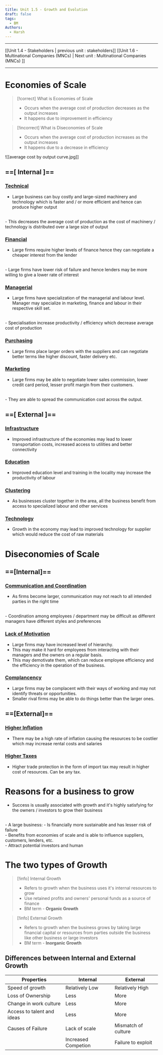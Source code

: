 ```yaml
---
title: Unit 1.5 - Growth and Evolution
draft: false
tags:
  - BM
Authors:
  - Harsh
---
```

---

[[Unit 1.4 - Stakeholders | previous unit : stakeholders]]
[[Unit 1.6 - Multinational Companies (MNCs) | Next unit :  Multinational Companies (MNCs) ]]
***
# Economies of Scale

>[!correct] What is Economies of Scale
> - Occurs when the average cost of production decreases as the output increases
> - It happens due to improvement in efficiency

>[!incorrect] What is Diseconomies of Scale
> - Occurs when the average cost of production increases as the output increases
> - It happens due to a decrease in efficiency

![[average cost by output curve.jpg]]

## ==[ Internal ]==

### <u>Technical</u>
- Large business can buy costly and large-sized machinery and technology which is faster and / or more efficient and hence can produce higher output
<br> 
- This decreases the average cost of production as the cost of machinery / technology is distributed over a large size of output 

### <u>Financial</u>
- Large firms require higher levels of finance hence they can negotiate a cheaper interest from the lender
<br> 
- Large firms have lower risk of failure and hence lenders may be more willing to give a lower rate of interest

### <u>Managerial</u>
- Large firms have specialization of the managerial and labour level. Manager may specialize in marketing, finance and labour in their respective skill set.
<br>
- Specialisation increase productivity / efficiency which decrease average cost of production 

### <u>Purchasing</u>
- Large firms place larger orders with the suppliers and can negotiate better terms like higher discount, faster delivery etc.

### <u>Marketing</u>
- Large firms may be able to negotiate lower sales commission, lower credit card period, lesser profit margin from their customers.
<br>
- They are able to spread the communication cost across the output.

## ==[ External ]==

### <u>Infrastructure</u>
- Improved infrastructure of the economies may lead to lower transportation costs, increased access to utilities and better connectivity

### <u>Education</u>
- Improved education level and training in the locality may increase the productivity of labour 

### <u>Clustering</u>
- As businesses cluster together in the area, all the business benefit from access to specialized labour and other services

### <u>Technology</u>
- Growth in the economy may lead to improved technology for supplier which would reduce the cost of raw materials

# Diseconomies of Scale

## ==[Internal]==

### <u>Communication and Coordination</u>
- As firms become larger, communication may not reach to all intended parties in the right time 
<br>
- Coordination among employees / department may be difficult as different managers have different styles and preferences 

### <u> Lack of Motivation </u>
- Large firms may have increased level of hierarchy. 
- This may make it hard for employees from interacting with their managers and the owners on a regular basis. 
- This may demotivate them, which can reduce employee efficiency and the efficiency in the operation of the business.

### <u>Complancency</u>
- Large firms may be complacent with their ways of working and may not identify threats or opportunities. 
- Smaller rival firms may be able to do things better than the larger ones. 

## ==[External]==

### <u>Higher Inflation</u>
- There may be a high rate of inflation causing the resources to be costlier which may increase rental costs and salaries 

### <u>Higher Taxes</u>
- Higher trade protection in the form of import tax may result in higher cost of resources. Can be any tax.

# Reasons for a business to grow 

- Success is usually associated with growth and it's highly satisfying for the owners / investors to grow their business
<br>
- A large business:
	- Is financially more sustainable and has lesser risk of failure 
		<br>
	- Benefits from economies of scale and is able to influence suppliers, customers, lenders, etc.
	<br>
	- Attract potential investors and human 

# The two types of Growth 

>[!info] Internal Growth
>- Refers to growth when the business uses it's internal resources to grow
>- Use retained profits and owners' personal funds as a source of finance
>- BM term - __Organic Growth__

>[!info] External Growth
>- Refers to growth when the business grows by taking large financial capital or resources from parties outside the business like other business or large investors
>- BM term - __Inorganic Growth__

## Differences between Internal and External Growth

| <center>Properties</center> | <center>Internal</center> | <center>External</center> |
| --------------------------- | ------------------------- | ------------------------- |
| Speed of growth             | Relatively Low            | Relatively High           |
| Loss of Ownership           | Less                      | More                      |
| Change in work culture      | Less                      | More                      |
| Access to talent and ideas  | Less                      | More                      |
| Causes of Failure           | Lack of scale             | Mismatch of culture       |
|                             | Increased Competion       | Failure to exploit        |

